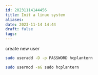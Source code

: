 ```yaml
---
id: 20231114144456
title: Init a linux system
aliases: 
date: 2023-11-14 14:44
draft: false
tags:
---
```

create new user

```sh
sudo useradd -D -p PASSWORD hcplantern

sudo usermod -aG sudo hcplantern

```

